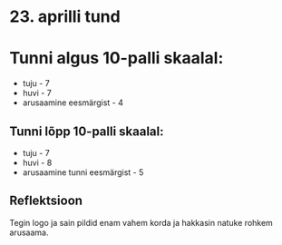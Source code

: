 # 23. aprilli tund

# Tunni algus 10-palli skaalal:

-   tuju - 7
-   huvi - 7
-   arusaamine eesmärgist - 4

## Tunni lõpp 10-palli skaalal:

-   tuju - 7
-   huvi - 8
-   arusaamine tunni eesmärgist - 5

## Reflektsioon

Tegin logo ja sain pildid enam vahem korda ja hakkasin natuke rohkem arusaama.
